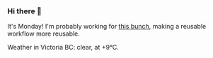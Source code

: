### Hi there :wave:

It's Monday! I'm probably working for [this bunch](https://github.com/kohofinancial), making a reusable workflow more reusable.

Weather in Victoria BC: clear, at +9°C.
